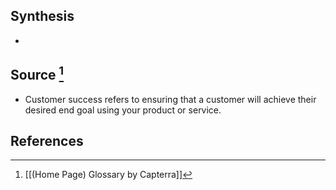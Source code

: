 ## Synthesis
- 
## Source [^1]
- Customer success refers to ensuring that a customer will achieve their desired end goal using your product or service.
## References

[^1]: [[(Home Page) Glossary by Capterra]]